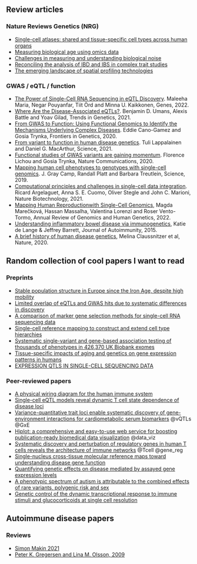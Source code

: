 ## Review articles

### Nature Reviews Genetics (NRG)
* [Single-cell atlases: shared and tissue-specific cell types across human organs](https://www.nature.com/articles/s41576-022-00449-w)
* [Measuring biological age using omics data](https://www.nature.com/articles/s41576-022-00511-7)
* [Challenges in measuring and understanding biological noise](https://www.nature.com/articles/s41576-019-0130-6)
* [Reconciling the analysis of IBD and IBS in complex trait studies](https://www.nature.com/articles/nrg2865)
* [The emerging landscape of spatial profiling technologies](https://www.nature.com/articles/s41576-022-00515-3)

### GWAS / eQTL / function

* [The Power of Single-Cell RNA Sequencing in eQTL Discovery](https://www.mdpi.com/2073-4425/13/3/502). Maleeha Maria, Negar Pouyanfar, Tiit Örd and Minna U. Kaikkonen, Genes, 2022.
* [Where Are the Disease-Associated eQTLs?](https://www.cell.com/trends/genetics/fulltext/S0168-9525(20)30209-2). Benjamin D. Umans, Alexis Battle and Yoav Gilad, Trends in Genetics, 2021.
* [From GWAS to Function: Using Functional Genomics to Identify the Mechanisms Underlying Complex Diseases](https://www.frontiersin.org/articles/10.3389/fgene.2020.00424/full). Eddie Cano-Gamez and Gosia Trynka, Frontiers in Genetics, 2020.
* [From variant to function in human disease genetics](https://www.science.org/doi/10.1126/science.abi8207). Tuli Lappalainen and Daniel G. MacArthur, Science, 2021.
* [Functional studies of GWAS variants are gaining momentum](https://www.nature.com/articles/s41467-020-20188-y). Florence Lichou and Gosia Trynka, Nature Communications, 2020.
* [Mapping human cell phenotypes to genotypes with single-cell genomics](https://www.science.org/doi/10.1126/science.aax6648). J. Gray Camp, Randall Platt and Barbara Treutlein, Science, 2019.
* [Computational principles and challenges in single-cell data integration](https://www.nature.com/articles/s41587-021-00895-7). Ricard Argelaguet, Anna S. E. Cuomo, Oliver Stegle and John C. Marioni, Nature Biotechnology, 2021.
* [Mapping Human Reproductionwith Single-Cell Genomics](https://www.annualreviews.org/doi/epdf/10.1146/annurev-genom-120121-114415), Magda Marečková, Hassan Massalha, Valentina Lorenzi and Roser Vento-Tormo, Annual Review of Genomics and Human Genetics, 2022.
* [Understanding inflammatory bowel disease via immunogenetics](https://www.sciencedirect.com/science/article/pii/S0896841115300147), Katie de Lange & Jeffrey Barrett, Journal of Autoimmunity, 2015.
* [A brief history of human disease genetics](https://www.nature.com/articles/s41586-019-1879-7), Melina Claussnitzer et al, Nature, 2020.

## Random collection of cool papers I want to read

### Preprints
* [Stable population structure in Europe since the Iron Age, despite high mobility](https://www.biorxiv.org/content/10.1101/2022.05.15.491973v1.full.pdf)
* [Limited overlap of eQTLs and GWAS hits due to systematic differences in discovery](https://www.biorxiv.org/content/10.1101/2022.05.07.491045v1)
* [A comparison of marker gene selection methods for single-cell RNA sequencing data](https://www.biorxiv.org/content/10.1101/2022.05.09.490241v1)
* [Single-cell reference mapping to construct and extend cell type hierarchies](https://www.biorxiv.org/content/10.1101/2022.07.07.499109v1.full.pdf)
* [Systematic single-variant and gene-based association testing of thousands of phenotypes in 426,370 UK Biobank exomes](https://www.medrxiv.org/content/10.1101/2021.06.19.21259117v4.full.pdf)
* [Tissue-specific impacts of aging and genetics on gene expression patterns in humans](https://www.biorxiv.org/content/10.1101/2021.11.16.468753v3.full.pdf)
* [EXPRESSION QTLS IN SINGLE-CELL SEQUENCING DATA](https://www.biorxiv.org/content/10.1101/2022.08.14.503915v1.full.pdf)

### Peer-reviewed papers
* [A physical wiring diagram for the human immune system](https://www.nature.com/articles/s41586-022-05028-x)
* [Single-cell eQTL models reveal dynamic T cell state dependence of disease loci](https://www.nature.com/articles/s41586-022-04713-1)
* [Variance-quantitative trait loci enable systematic discovery of gene-environment interactions for cardiometabolic serum biomarkers](https://www.nature.com/articles/s41467-022-31625-5) @vQTLs @GxE 
* [Hiplot: a comprehensive and easy-to-use web service for boosting publication-ready biomedical data visualization](https://academic.oup.com/bib/advance-article/doi/10.1093/bib/bbac261/6620876) @data_viz
* [Systematic discovery and perturbation of regulatory genes in human T cells reveals the architecture of immune networks](https://www.nature.com/articles/s41588-022-01106-y) @Tcell @gene_reg
* [Single-nucleus cross-tissue molecular reference maps toward understanding disease gene function](https://www.science.org/doi/full/10.1126/science.abl4290)
* [Quantifying genetic effects on disease mediated by assayed gene expression levels](https://www.nature.com/articles/s41588-020-0625-2)
* [A phenotypic spectrum of autism is attributable to the combined effects of rare variants, polygenic risk and sex](https://www.nature.com/articles/s41588-022-01064-5)
* [Genetic control of the dynamic transcriptional response to
immune stimuli and glucocorticoids at single cell resolution](https://www.biorxiv.org/content/10.1101/2021.09.30.462672v2.full.pdf)


## Autoimmune disease papers

### Reviews
* [Simon Makin 2021](https://www.nature.com/articles/d41586-021-01839-6)
* [Peter K. Gregersen and Lina M. Olsson, 2009](https://www.annualreviews.org/doi/10.1146/annurev.immunol.021908.132653)

